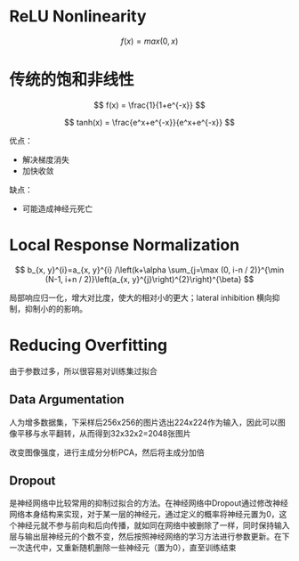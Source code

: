 # **ReLU Nonlinearity**

$$ f(x)=max(0,x) $$


# **传统的饱和非线性**

$$ f(x) = \frac{1}{1+e^{-x}} $$

$$ tanh(x) = \frac{e^x+e^{-x}}{e^x+e^{-x}} $$

优点：

- 解决梯度消失
- 加快收敛

缺点：

- 可能造成神经元死亡

# **Local Response Normalization**

$$ b_{x, y}^{i}=a_{x, y}^{i} /\left(k+\alpha \sum_{j=\max (0, i-n / 2)}^{\min (N-1, i+n / 2)}\left(a_{x, y}^{j}\right)^{2}\right)^{\beta} $$

局部响应归一化，增大对比度，使大的相对小的更大；lateral inhibition 横向抑制，抑制小的的影响。

# **Reducing Overfitting**

由于参数过多，所以很容易对训练集过拟合

## **Data Argumentation**

人为增多数据集，下采样后256x256的图片选出224x224作为输入，因此可以图像平移与水平翻转，从而得到32x32x2=2048张图片

改变图像强度，进行主成分分析PCA，然后将主成分加倍

## **Dropout**

是神经网络中比较常用的抑制过拟合的方法。在神经网络中Dropout通过修改神经网络本身结构来实现，对于某一层的神经元，通过定义的概率将神经元置为0，这个神经元就不参与前向和后向传播，就如同在网络中被删除了一样，同时保持输入层与输出层神经元的个数不变，然后按照神经网络的学习方法进行参数更新。在下一次迭代中，又重新随机删除一些神经元（置为0），直至训练结束

